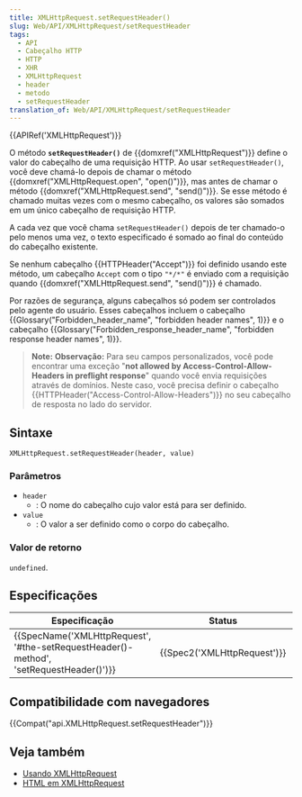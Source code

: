 ```yaml
---
title: XMLHttpRequest.setRequestHeader()
slug: Web/API/XMLHttpRequest/setRequestHeader
tags:
  - API
  - Cabeçalho HTTP
  - HTTP
  - XHR
  - XMLHttpRequest
  - header
  - metodo
  - setRequestHeader
translation_of: Web/API/XMLHttpRequest/setRequestHeader
---
```

{{APIRef('XMLHttpRequest')}}

O método **`setRequestHeader()`** de {{domxref("XMLHttpRequest")}} define o valor do cabeçalho de uma requisição HTTP. Ao usar `setRequestHeader()`, você deve chamá-lo depois de chamar o método {{domxref("XMLHttpRequest.open", "open()")}}, mas antes de chamar o método {{domxref("XMLHttpRequest.send", "send()")}}. Se esse método é chamado muitas vezes com o mesmo cabeçalho, os valores são somados em um único cabeçalho de requisição HTTP.

A cada vez que você chama `setRequestHeader()` depois de ter chamado-o pelo menos uma vez, o texto especificado é somado ao final do conteúdo do cabeçalho existente.

Se nenhum cabeçalho {{HTTPHeader("Accept")}} foi definido usando este método, um cabeçalho `Accept` com o tipo `"*/*"` é enviado com a requisição quando {{domxref("XMLHttpRequest.send", "send()")}} é chamado.

Por razões de segurança, alguns cabeçalhos só podem ser controlados pelo agente do usuário. Esses cabeçalhos incluem o cabeçalho {{Glossary("Forbidden_header_name", "forbidden header names", 1)}} e o cabeçalho {{Glossary("Forbidden_response_header_name", "forbidden response header names", 1)}}.

> **Note:** **Observação:** Para seu campos personalizados, você pode encontrar uma exceção "**not allowed by Access-Control-Allow-Headers in preflight response**" quando você envia requisições através de domínios. Neste caso, você precisa definir o cabeçalho {{HTTPHeader("Access-Control-Allow-Headers")}} no seu cabeçalho de resposta no lado do servidor.

## Sintaxe

    XMLHttpRequest.setRequestHeader(header, value)

### Parâmetros

- `header`
  - : O nome do cabeçalho cujo valor está para ser definido.
- `value`
  - : O valor a ser definido como o corpo do cabeçalho.

### Valor de retorno

`undefined`.

## Especificações

| Especificação                                                                                                        | Status                               | Comentário             |
| -------------------------------------------------------------------------------------------------------------------- | ------------------------------------ | ---------------------- |
| {{SpecName('XMLHttpRequest', '#the-setRequestHeader()-method', 'setRequestHeader()')}} | {{Spec2('XMLHttpRequest')}} | WHATWG living standard |

## Compatibilidade com navegadores

{{Compat("api.XMLHttpRequest.setRequestHeader")}}

## Veja também

- [Usando XMLHttpRequest](/pt-BR/docs/Web/API/XMLHttpRequest/Using_XMLHttpRequest)
- [HTML em XMLHttpRequest](/pt-BR/docs/Web/API/XMLHttpRequest/HTML_in_XMLHttpRequest)
